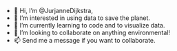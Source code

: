 - 👋 Hi, I’m @JurjanneDijkstra,
- 👀 I’m interested in using data to save the planet.
- 🌱 I’m currently learning to code and to visualize data.
- 💞️ I’m looking to collaborate on anything environmental!
- 📫 Send me a message if you want to collaborate.

<!---
JurjanneDijkstra/JurjanneDijkstra is a ✨ special ✨ repository because its `README.md` (this file) appears on your GitHub profile.
You can click the Preview link to take a look at your changes.
--->
